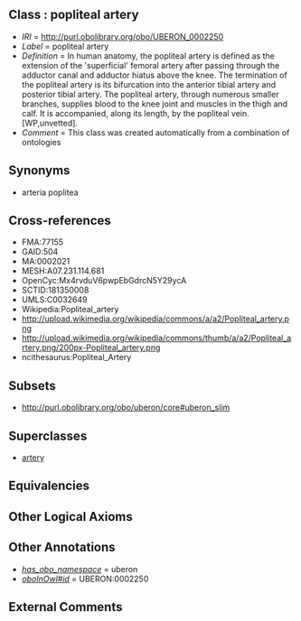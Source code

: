 
## Class : popliteal artery

 * *IRI* = http://purl.obolibrary.org/obo/UBERON_0002250
 * *Label* = popliteal artery
 * *Definition* = In human anatomy, the popliteal artery is defined as the extension of the 'superficial' femoral artery after passing through the adductor canal and adductor hiatus above the knee. The termination of the popliteal artery is its bifurcation into the anterior tibial artery and posterior tibial artery. The popliteal artery, through numerous smaller branches, supplies blood to the knee joint and muscles in the thigh and calf. It is accompanied, along its length, by the popliteal vein. [WP,unvetted].
 * *Comment* = This class was created automatically from a combination of ontologies

## Synonyms

 * arteria poplitea

## Cross-references

 * FMA:77155
 * GAID:504
 * MA:0002021
 * MESH:A07.231.114.681
 * OpenCyc:Mx4rvduV6pwpEbGdrcN5Y29ycA
 * SCTID:181350008
 * UMLS:C0032649
 * Wikipedia:Popliteal_artery
 * http://upload.wikimedia.org/wikipedia/commons/a/a2/Popliteal_artery.png
 * http://upload.wikimedia.org/wikipedia/commons/thumb/a/a2/Popliteal_artery.png/200px-Popliteal_artery.png
 * ncithesaurus:Popliteal_Artery

## Subsets

 * http://purl.obolibrary.org/obo/uberon/core#uberon_slim

## Superclasses

 * [artery](../../UBERON/37/UBERON_0001637.md)

## Equivalencies


## Other Logical Axioms


## Other Annotations

 * *[has_obo_namespace](../../ce/oboInOwl#hasOBONamespace.md)* = uberon
 * *[oboInOwl#id](../../id/oboInOwl#id.md)* = UBERON:0002250

## External Comments


